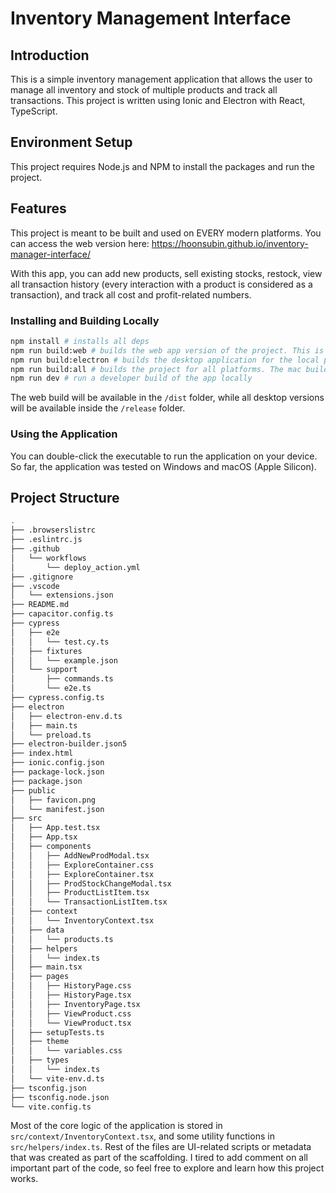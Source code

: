 # Inventory Management Interface

## Introduction

This is a simple inventory management application that allows the user to manage all inventory and stock of multiple products and track all transactions.
This project is written using Ionic and Electron with React, TypeScript.

## Environment Setup

This project requires Node.js and NPM to install the packages and run the project.

## Features

This project is meant to be built and used on EVERY modern platforms.
You can access the web version here: <https://hoonsubin.github.io/inventory-manager-interface/>

With this app, you can add new products, sell existing stocks, restock, view all transaction history (every interaction with a product is considered as a transaction), and track all cost and profit-related numbers.

### Installing and Building Locally

```bash
npm install # installs all deps
npm run build:web # builds the web app version of the project. This is the foundation for all build actions
npm run build:electron # builds the desktop application for the local platform (ex: macOS or Windows)
npm run build:all # builds the project for all platforms. The mac build will fail if you are not running this from macOS due to package licensing
npm run dev # run a developer build of the app locally
```

The web build will be available in the `/dist` folder, while all desktop versions will be available inside the `/release` folder.

### Using the Application

You can double-click the executable to run the application on your device.
So far, the application was tested on Windows and macOS (Apple Silicon).

## Project Structure

```bash
.
├── .browserslistrc
├── .eslintrc.js
├── .github
│   └── workflows
│       └── deploy_action.yml
├── .gitignore
├── .vscode
│   └── extensions.json
├── README.md
├── capacitor.config.ts
├── cypress
│   ├── e2e
│   │   └── test.cy.ts
│   ├── fixtures
│   │   └── example.json
│   └── support
│       ├── commands.ts
│       └── e2e.ts
├── cypress.config.ts
├── electron
│   ├── electron-env.d.ts
│   ├── main.ts
│   └── preload.ts
├── electron-builder.json5
├── index.html
├── ionic.config.json
├── package-lock.json
├── package.json
├── public
│   ├── favicon.png
│   └── manifest.json
├── src
│   ├── App.test.tsx
│   ├── App.tsx
│   ├── components
│   │   ├── AddNewProdModal.tsx
│   │   ├── ExploreContainer.css
│   │   ├── ExploreContainer.tsx
│   │   ├── ProdStockChangeModal.tsx
│   │   ├── ProductListItem.tsx
│   │   └── TransactionListItem.tsx
│   ├── context
│   │   └── InventoryContext.tsx
│   ├── data
│   │   └── products.ts
│   ├── helpers
│   │   └── index.ts
│   ├── main.tsx
│   ├── pages
│   │   ├── HistoryPage.css
│   │   ├── HistoryPage.tsx
│   │   ├── InventoryPage.tsx
│   │   ├── ViewProduct.css
│   │   └── ViewProduct.tsx
│   ├── setupTests.ts
│   ├── theme
│   │   └── variables.css
│   ├── types
│   │   └── index.ts
│   └── vite-env.d.ts
├── tsconfig.json
├── tsconfig.node.json
└── vite.config.ts
```

Most of the core logic of the application is stored in `src/context/InventoryContext.tsx`, and some utility functions in `src/helpers/index.ts`.
Rest of the files are UI-related scripts or metadata that was created as part of the scaffolding.
I tired to add comment on all important part of the code, so feel free to explore and learn how this project works.
